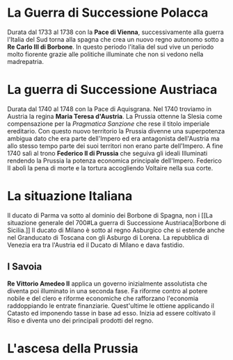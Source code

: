 # La  Guerra di Successione Polacca
Durata dal 1733 al 1738 con la **Pace di Vienna**, successivamente alla guerra l'Italia del Sud torna alla spagna che crea un nuovo regno autonomo sotto a **Re Carlo III di Borbone**. In questo periodo l'italia del sud vive un periodo molto fiorente grazie alle politiche illuminate che non si vedono nella madrepatria.
# La guerra di Successione Austriaca
Durata dal 1740 al 1748 con la Pace di Aquisgrana.
Nel 1740 troviamo in Austria la regina **Maria Teresa d'Austria**. La Prussia ottenne la Slesia come compensazione per la *Pragmatica Sanzione* che rese il titolo imperiale ereditario. Con questo nuovo territorio la Prussia divenne una superpotenza ambigua dato che era parte dell'Impero ed era antagonista dell'Austria ma allo stesso tempo parte dei suoi territori non erano parte dell'Impero. A fine 1740 salì al trono **Federico II di Prussia** che seguiva gli ideali Illuminati rendendo la Prussia la potenza economica principale dell'Impero. Federico II abolì la pena di morte e la tortura accogliendo Voltaire nella sua corte.
# La situazione Italiana
Il ducato di Parma va sotto al dominio dei Borbone di Spagna, non i [[La situazione generale del 700#La guerra di Successione Austriaca|Borbone di Sicilia.]]
Il ducato di Milano è sotto al regno Asburgico che si estende anche nel Granducato di Toscana con gli Asburgo di Lorena.
La repubblica di Venezia era tra l'Austria ed il Ducato di Milano e dava fastidio.
## I Savoia
**Re Vittorio Amedeo II** applica un governo inizialmente assolutista che diventa poi illuminato in una seconda fase. Fa riforme contro al potere nobile e del clero e riforme economiche che rafforzano l'economia raddoppiando le entrate finanziarie. Quest'ultime le ottiene applicando il Catasto ed imponendo tasse in base ad esso. Inizia ad essere coltivato il Riso e diventa uno dei principali prodotti del regno. 
# L'ascesa della Prussia
